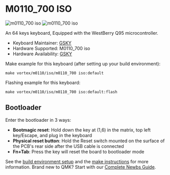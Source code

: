 # M0110_700 ISO
 ![m0110_700 iso](https://imgur.com/hZfwgyZh.png)
 ![m0110_700 iso](https://imgur.com/N3ezofSh.png)

An 64 keys keyboard, Equipped with the WestBerry Q95 microcontroller.

* Keyboard Maintainer: [GSKY](https://github.com/gksygithub)
* Hardware Supported: M0110_700 iso
* Hardware Availability: [GSKY](https://github.com/gskygithub/m0110_700_iso)

Make example for this keyboard (after setting up your build environment):

    make vortex/m0110/iso/m0110_700 iso:default

Flashing example for this keyboard:

    make vortex/m0110/iso/m0110_700 iso:default:flash

## Bootloader
Enter the bootloader in 3 ways:
* **Bootmagic reset**: Hold down the key at (1,6) in the matrix, top left key/Escape, and plug in the keyboard
* **Physical reset button**: Hold the Reset switch mounted on the surface of the PCB's rear side after the USB cable is connected
* **Fn+Tab**: Press the key will reset the board to bootloader mode

See the [build environment setup](https://docs.qmk.fm/#/getting_started_build_tools) and the [make instructions](https://docs.qmk.fm/#/getting_started_make_guide) for more information. Brand new to QMK? Start with our [Complete Newbs Guide](https://docs.qmk.fm/#/newbs).
